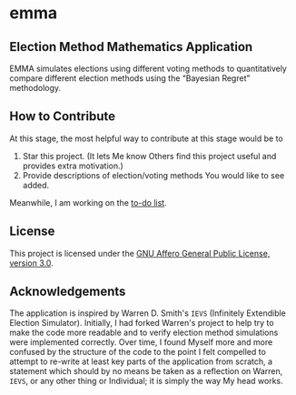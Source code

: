 emma
====

Election Method Mathematics Application
---------------------------------------

EMMA simulates elections using different voting methods to quantitatively compare different election methods using the “Bayesian Regret” methodology.

How to Contribute
-----------------

At this stage, the most helpful way to contribute at this stage would be to

1. Star this project. (It lets Me know Others find this project useful and provides extra motivation.)
1. Provide descriptions of election/voting methods You would like to see added.

Meanwhile, I am working on the [to-do list](to-do.md).

License
-------

This project is licensed under the [GNU Affero General Public License, version 3.0](LICENSE).

Acknowledgements
----------------
The application is inspired by Warren D. Smith's `IEVS` (Infinitely Extendible Election Simulator). Initially, I had forked Warren's project to help try to make the code more readable and to verify election method simulations were implemented correctly. Over time, I found Myself more and more confused by the structure of the code to the point I felt compelled to attempt to re-write at least key parts of the application from scratch, a statement which should by no means be taken as a reflection on Warren, `IEVS`, or any other thing or Individual; it is simply the way My head works.
